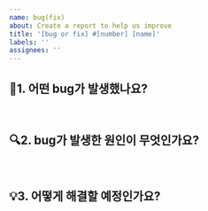 ```yaml
---
name: bug(fix)
about: Create a report to help us improve
title: '[bug or fix] #[number] [name]'
labels: ''
assignees: ''
---
```


## 🐛1. 어떤 bug가 발생했나요?

<br>

## 🔍2. bug가 발생한 원인이 무엇인가요?

<br>

## 💡3. 어떻게 해결할 예정인가요?

<br>


